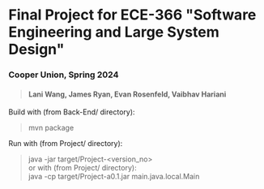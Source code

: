 # Final Project for ECE-366 "Software Engineering and Large System Design"
### Cooper Union, Spring 2024
> #### Lani Wang, James Ryan, Evan Rosenfeld, Vaibhav Hariani

Build with (from Back-End/ directory):       <br>
> mvn package

Run with (from Project/ directory):         <br>
> java -jar target/Project-<version_no>     <br>
or with (from Project/ directory):          <br>
> java -cp target/Project-a0.1.jar main.java.local.Main
